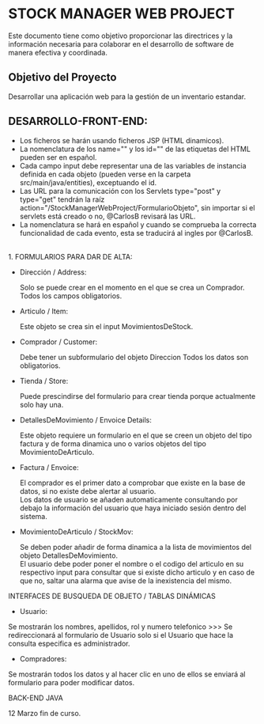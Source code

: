 # STOCK MANAGER WEB PROJECT

Este documento tiene como objetivo proporcionar las directrices y la información necesaria para 
colaborar en el desarrollo de software de manera efectiva y coordinada.

## Objetivo del Proyecto

Desarrollar una aplicación web para la gestión de un inventario estandar.

## DESARROLLO-FRONT-END:

- Los ficheros se harán usando ficheros JSP (HTML dinamicos).
- La nomenclatura de los name="" y los id="" de las etiquetas del HTML pueden ser en español.
- Cada campo input debe representar una de las variables de instancia definida en cada objeto (pueden verse en la carpeta src/main/java/entities), exceptuando el id.
- Las URL para la comunicación con los Servlets type="post" y type="get" tendrán la raíz action="/StockManagerWebProject/FormularioObjeto", sin importar si el servlets está creado o no, @CarlosB revisará las URL.
- La nomenclatura se hará en español y cuando se comprueba la correcta funcionalidad de cada evento, esta se traducirá al ingles por @CarlosB.
<br>
1.   FORMULARIOS PARA DAR DE ALTA:

- Dirección / Address:
  
  Solo se puede crear en el momento en el que se crea un Comprador. <br>
  Todos los campos obligatorios.
  
- Articulo / Item:

  Este objeto se crea sin el input MovimientosDeStock.
  
- Comprador / Customer:

  Debe tener un subformulario del objeto Direccion
  Todos los datos son obligatorios.
  
- Tienda / Store:
  
  Puede prescindirse del formulario para crear tienda porque actualmente solo hay una.

- DetallesDeMovimiento / Envoice Details:
  
  Este objeto requiere un formulario en el que se creen un objeto del tipo factura y de forma dinamica uno o varios objetos del tipo MovimientoDeArticulo.

- Factura / Envoice:

  El comprador es el primer dato a comprobar que existe en la base de datos, si no existe debe alertar al usuario. <br>
  Los datos de usuario se añaden automaticamente consultando por debajo la información del usuario que haya iniciado sesión dentro del sistema.

- MovimientoDeArticulo / StockMov:
  
  Se deben poder añadir de forma dinamica a la lista de movimientos del objeto DetallesDeMovimiento. <br>
  El usuario debe poder poner el nombre o el codigo del articulo en su respectivo input para consultar que si existe dicho articulo y en caso de que no, saltar una alarma que avise   de la inexistencia del mismo.
    
INTERFACES DE BUSQUEDA DE OBJETO / TABLAS DINÁMICAS

- Usuario:

Se mostrarán los nombres, apellidos, rol y numero telefonico >>> Se redireccionará al formulario de Usuario solo si el Usuario que hace la consulta especifica es administrador.

- Compradores:

Se mostrarán todos los datos y al hacer clic en uno de ellos se enviará al formulario para poder modificar datos.


  

BACK-END JAVA

12 Marzo fin de curso.






 

